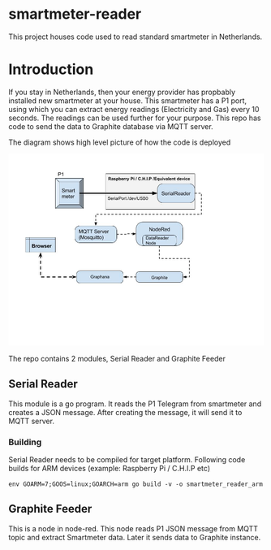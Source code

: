 # smartmeter-reader
This project houses code used to read standard smartmeter in Netherlands.

# Introduction
If you stay in Netherlands, then your energy provider has propbably installed new smartmeter at your house. This smartmeter has a P1 port, using which you can extract energy readings (Electricity and Gas) every 10 seconds. The readings can be used further for your purpose. This repo has code to send the data to Graphite database via MQTT server.

The diagram shows high level picture of how the code is deployed

![alt text](https://github.com/cmyrsh/smartmeter-reader/blob/master/smartmeter_reader.jpg "Diagram")

The repo contains 2 modules, Serial Reader and Graphite Feeder

## Serial Reader
This module is a go program. It reads the P1 Telegram from smartmeter and creates a JSON message. After creating the message, it will send it to MQTT server.

### Building

Serial Reader needs to be compiled for target platform. Following code builds for ARM devices (example: Raspberry Pi / C.H.I.P etc)
```{r, engine='bash', count_lines}
env GOARM=7;GOOS=linux;GOARCH=arm go build -v -o smartmeter_reader_arm
```

## Graphite Feeder
This is a node in node-red. This node reads P1 JSON message from MQTT topic and extract Smartmeter data. Later it sends data to Graphite instance.



